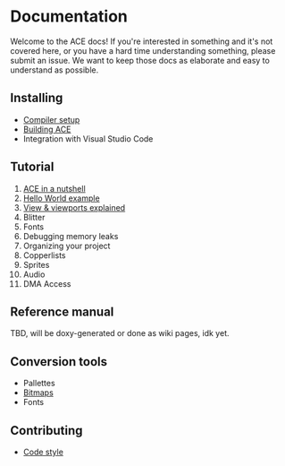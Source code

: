 # Documentation

Welcome to the ACE docs! If you're interested in something and it's not covered
here, or you have a hard time understanding something, please submit an issue.
We want to keep those docs as elaborate and easy to understand as possible.

## Installing

- [Compiler setup](installing/compiler.md)
- [Building ACE](installing/ace.md)
- Integration with Visual Studio Code

## Tutorial

1. [ACE in a nutshell](programming/ace_in_a_nutshell.md)
1. [Hello World example](programming/hello_world.md)
1. [View & viewports explained](programming/view.md)
1. Blitter
1. Fonts
1. Debugging memory leaks
1. Organizing your project
1. Copperlists
1. Sprites
1. Audio
1. DMA Access

## Reference manual

TBD, will be doxy-generated or done as wiki pages, idk yet.

## Conversion tools

- Pallettes
- [Bitmaps](tools/bitmap_conv.md)
- Fonts

## Contributing

- [Code style](contributing/codestyle.md)
